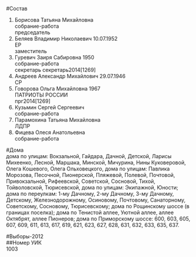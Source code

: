 #Состав  
1. Борисова Татьяна Михайловна  
    собрание-работа  
    председатель  
2. Беляев Владимир Николаевич 10.07.1952  
    ЕР  
    заместитель  
3. Гуревич Заиря Сабировна 1950  
    собрание-работа  
    секретарь секретарь2014[1269]  
4. Андреев Александр Михайлович 29.07.1946  
    СР  
5. Говорова Ольга Михайловна 1967  
    ПАТРИОТЫ РОССИИ  
    прг2014[1269]  
6. Кузьмин Сергей Сергеевич  
    собрание-работа  
7. Парамохина Татьяна Михайловна  
    ЛДПР  
8. Фицева Олеся Анатольевна  
    собрание-работа  
  
#Дома  
дома по улицам: Вокзальной, Гайдара, Дачной, Детской, Ларисы Михеенко, Лесной, Маршака, Минской, Мичурина, Нины Куковеровой, Олега Кошевого, Олега Ольховецкого, дома по улицам: Павлика Морозова, Песочной, Пионерской, Пляжевой, Полевой, Почтовой, Привокзальной, Рифеевской, Советской, Сосновой,  Тихой, Тойволовской, Тюрисевской,  дома по улицам: Экипажной, Юности; дома по переулкам: 1-му Дачному, 2-му Дачному, 3-му Дачному, Детскому, Железнодорожному, Осиновому, Почтовому, Санаторному, Советскому, Сосновому, Тюрисевскому; дома по Рощинскому шоссе (в границах поселка); дома по Тенистой аллее, Уютной аллее, аллее Октябрят, аллее Пионеров; дома по Приморскому шоссе: 600, 603, 605, 607, 609, 611, 613, 617, 619, 621, 623, 627, 628, 631, 632, 633, 635, 637.  
  
#Выборы-2012  
##Номер УИК  
1003  

